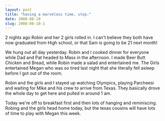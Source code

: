 ```yaml
---
layout: post
title: "having a marvelous time, stop."
date: 2008-08-10
slug: 2008-08-10-1
---
```


2 nights ago Robin and her 2 girls rolled in.  I can&apos;t believe they both have now graduated from High school, or that Sam is going to be 21 next month! 

We hung out all day yesterday.  Robin and I cooked dinner for everyone while Dad and Pat headed to Mass in the afternoon.  I made Beer Butt Chicken and Bread, while Robin made a salad and entertained me.  The Girls entertained Megan who was so tired last night that she literally fell asleep before I got out of the room.

Robin and the girls and I stayed up watching Olympics, playing Parcheesi and waiting for Mike and his crew to arrive from Texas.  They basically drove the whole day to get here and pulled in around 1 am.  

Today we&apos;re off to breakfast first and then lots of hanging and reminiscing.  Robing and the girls head home today, but the texas cousins will have lots of time to play with Megan this week.


